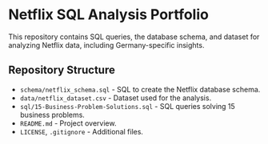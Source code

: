 # Netflix SQL Analysis Portfolio

This repository contains SQL queries, the database schema, and dataset for analyzing Netflix data, including Germany-specific insights.

## Repository Structure

- `schema/netflix_schema.sql` - SQL to create the Netflix database schema.
- `data/netflix_dataset.csv` - Dataset used for the analysis.
- `sql/15-Business-Problem-Solutions.sql` - SQL queries solving 15 business problems.
- `README.md` - Project overview.
- `LICENSE`, `.gitignore` - Additional files.
